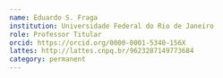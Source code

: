 ```yaml
---
name: Eduardo S. Fraga
institution: Universidade Federal do Rio de Janeiro
role: Professor Titular
orcid: https://orcid.org/0000-0001-5340-156X
lattes: http://lattes.cnpq.br/9623287149773684
category: permanent
---
```


